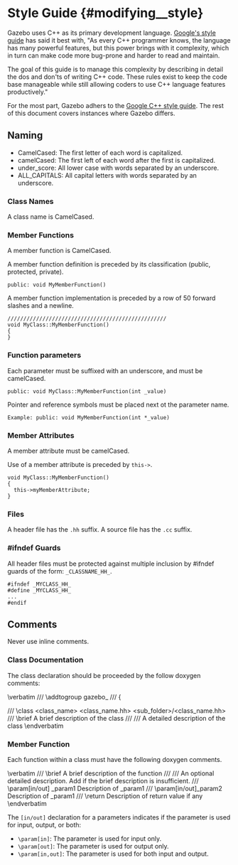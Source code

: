 Style Guide {#modifying__style}
==

Gazebo uses C++ as its primary development language. [Google's style guide](http://google-styleguide.googlecode.com/svn/trunk/cppguide.xml) has said it best with, "As every C++ programmer knows, the language has many powerful features, but this power brings with it complexity, which in turn can make code more bug-prone and harder to read and maintain.

The goal of this guide is to manage this complexity by describing in detail the dos and don'ts of writing C++ code. These rules exist to keep the code base manageable while still allowing coders to use C++ language features productively."

For the most part, Gazebo adhers to the [Google C++ style guide](http://google-styleguide.googlecode.com/svn/trunk/cppguide.xml). The rest of this document covers instances where Gazebo differs.

## Naming 

- CamelCased: The first letter of each word is capitalized.
- camelCased: The first left of each word after the first is capitalized.
- under_score: All lower case with words separated by an underscore.
- ALL_CAPITALS: All capital letters with words separated by an underscore.

### Class Names

A class name is CamelCased.

### Member Functions

A member function is CamelCased.

A member function definition is preceded by its classification (public, protected, private).

~~~
public: void MyMemberFunction()
~~~

A member function implementation is preceded by a row of 50 forward slashes and a newline.

~~~
//////////////////////////////////////////////////
void MyClass::MyMemberFunction()
{
}
~~~

### Function parameters

Each parameter must be suffixed with an underscore, and must be camelCased.

~~~
public: void MyClass::MyMemberFunction(int _value)
~~~

Pointer and reference symbols must be placed next ot the parameter name.

~~~
Example: public: void MyMemberFunction(int *_value)
~~~

### Member Attributes

A member attribute must be camelCased.

Use of a member attribute is preceded by `this->`.
~~~{.cc}
void MyClass::MyMemberFunction()
{
  this->myMemberAttribute;
}
~~~

### Files

A header file has the `.hh` suffix.
A source file has the `.cc` suffix.

### \#ifndef Guards

All header files must be protected against multiple inclusion by #ifndef guards of the form: `_CLASSNAME_HH_`.

~~~{.cc}
#ifndef _MYCLASS_HH_
#define _MYCLASS_HH_
...
#endif
~~~

## Comments

Never use inline comments.

### Class Documentation

The class declaration should be proceeded by the follow doxygen comments:

\verbatim
/// \addtogroup gazebo_<groupname>
/// \{

/// \class <class_name> <class_name.hh> <sub_folder>/<class_name.hh>
/// \brief A brief description of the class
///
/// A detailed description of the class
\endverbatim

### Member Function

Each function within a class must have the following doxygen comments.

\verbatim
/// \brief A brief description of the function
///
/// An optional detailed description. Add if the brief description is insufficient.
/// \param[in/out] _param1 Description of _param1
/// \param[in/out]_param2 Description of _param1
/// \return Description of return value if any
\endverbatim

The `[in/out]` declaration for a parameters indicates if the parameter is used for input, output, or both:

- `\param[in]`: The parameter is used for input only.
- `\param[out]`: The parameter is used for output only.
- `\param[in,out]`: The parameter is used for both input and output.
